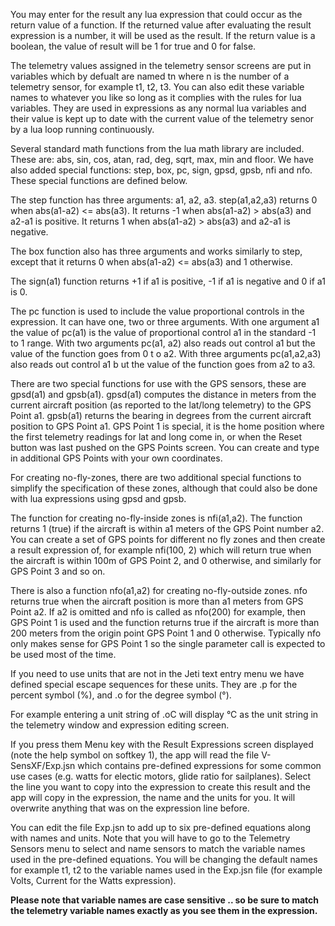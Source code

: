 You may enter for the result any lua expression that could occur as the return
	    value of a function. If the returned value after evaluating the
	    result expression is a number, it will be used as the result. If the
	    return value is a boolean, the value of result will be 1 for true and 0 for
	    false.

The telemetry values assigned in the telemetry sensor screens are put in
	    variables which by defualt are named tn where n is the number of a
	    telemetry sensor, for example t1, t2, t3. You can also edit these
	    variable names to whatever you like so long as it complies with the
	    rules for lua variables. They are used in expressions as any normal
	    lua variables and their value is kept up to date with the current
	    value of the telemetry senor by a lua loop running continuously.

Several standard math functions from the lua math library are included. These
	    are: abs, sin, cos, atan, rad, deg, sqrt, max, min and floor. We
	    have also added special functions: step, box, pc, sign, gpsd, gpsb,
	    nfi and nfo. These special functions are defined below.

The step function has three arguments: a1, a2, a3. step(a1,a2,a3)
	    returns 0 when abs(a1-a2) <= abs(a3). It returns -1 when abs(a1-a2) >
	    abs(a3) and a2-a1 is positive. It returns 1 when abs(a1-a2) > abs(a3)
	    and a2-a1 is negative.

The box function also has three arguments and works similarly to step,
	    except that it returns 0 when abs(a1-a2) <= abs(a3) and 1 otherwise.

The sign(a1) function returns +1 if a1 is positive, -1 if a1 is negative and 0 if a1 is 0.

The pc function is used to include the value proportional controls in the
    	    expression.  It can have one, two or three arguments. With one
    	    argument a1 the value of pc(a1) is the value of proportional control
    	    a1 in the standard -1 to 1 range. With two arguments pc(a1, a2) also
    	    reads out control a1 but the value of the function goes from 0 t o
    	    a2. With three arguments pc(a1,a2,a3) also reads out control a1 b ut
    	    the value of the function goes from a2 to a3.

There are two special functions for use with the GPS sensors, these are gpsd(a1)
            and gpsb(a1).  gpsd(a1) computes the distance in meters from the
            current aircraft position (as reported to the lat/long telemetry) to
            the GPS Point a1. gpsb(a1) returns the bearing in degrees from the
            current aircraft position to GPS Point a1. GPS Point 1 is special,
            it is the home position where the first telemetry readings for lat
            and long come in, or when the Reset button was last pushed on the
            GPS Points screen. You can create and type in additional GPS Points
            with your own coordinates.
	    
For creating no-fly-zones, there are two additional special functions to
    	    simplify the specification of these zones, although that could also
    	    be done with lua expressions using gpsd and gpsb.

The function for creating no-fly-inside zones is nfi(a1,a2). The function
    	    returns 1 (true) if the aircraft is within a1 meters of the GPS
    	    Point number a2. You can create a set of GPS points for different no
    	    fly zones and then create a result expression of, for example
    	    nfi(100, 2) which will return true when the aircraft is within 100m
    	    of GPS Point 2, and 0 otherwise, and similarly for GPS Point 3 and
    	    so on.

There is also a function nfo(a1,a2) for creating no-fly-outside zones. nfo
    	    returns true when the aircraft position is more than a1 meters from
    	    GPS Point a2. If a2 is omitted and nfo is called as nfo(200) for
    	    example, then GPS Point 1 is used and the function returns true if
    	    the aircraft is more than 200 meters from the origin point GPS Point
    	    1 and 0 otherwise. Typically nfo only makes sense for GPS Point 1 so
    	    the single parameter call is expected to be used most of the time.
	    
If you need to use units that are not in the Jeti text entry menu we have
       	    defined special escape sequences for these units. They are .p for
       	    the percent symbol (%), and .o for the degree symbol (°).

For example entering a unit string of .oC will display °C as the unit string in
       	    the telemetry window and expression editing screen.

If you press them Menu key with the Result Expressions screen displayed (note
    	    the help symbol on softkey 1), the app will read the file
    	    V-SensXF/Exp.jsn which contains pre-defined expressions for some
    	    common use cases (e.g. watts for electic motors, glide ratio for
    	    sailplanes).  Select the line you want to copy into the expression
    	    to create this result and the app will copy in the expression, the
    	    name and the units for you. It will overwrite anything that was on
    	    the expression line before.

You can edit the file Exp.jsn to add up to six pre-defined equations along with
    	    names and units. Note that you will have to go to the Telemetry
    	    Sensors menu to select and name sensors to match the variable names
    	    used in the pre-defined equations. You will be changing the default
    	    names for example t1, t2 to the variable names used in the Exp.jsn
    	    file (for example Volts, Current for the Watts expression).

**Please note that variable names are case sensitive .. so be sure to match the
    	    telemetry variable names exactly as you see them in the
    	    expression.**